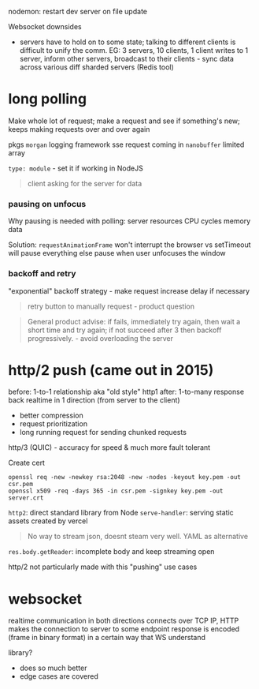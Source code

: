 nodemon: restart dev server on file update

Websocket downsides

- servers have to hold on to some state; talking to different clients is difficult to unify the comm.
  EG: 3 servers, 10 clients, 1 client writes to 1 server, inform other servers, broadcast to their clients - sync data across various diff sharded servers (Redis tool)

# long polling

Make whole lot of request; make a request and see if something's new; keeps making requests over and over again

pkgs
`morgan` logging framework sse request coming in
`nanobuffer` limited array

`type: module` - set it if working in NodeJS

> client asking for the server for data

### pausing on unfocus

Why pausing is needed with polling:
server resources
CPU cycles
memory
data

Solution:
`requestAnimationFrame`
won't interrupt the browser vs setTimeout will pause everything else
pause when user unfocuses the window

### backoff and retry

"exponential" backoff strategy - make request increase delay if necessary

> retry button to manually request - product question

> General product advise: if fails, immediately try again, then wait a short time and try again; if not succeed after 3 then backoff progressively. - avoid overloading the server

# http/2 push (came out in 2015)

before: 1-to-1 relationship aka "old style" http1
after: 1-to-many response back
realtime in 1 direction (from server to the client)

- better compression
- request prioritization
- long running request for sending chunked requests

http/3 (QUIC) - accuracy for speed & much more fault tolerant

Create cert

```shell
openssl req -new -newkey rsa:2048 -new -nodes -keyout key.pem -out csr.pem
openssl x509 -req -days 365 -in csr.pem -signkey key.pem -out server.crt
```

`http2`: direct standard library from Node
`serve-handler`: serving static assets created by vercel

> No way to stream json, doesnt steam very well. YAML as alternative

`res.body.getReader`: incomplete body and keep streaming open

http/2 not particularly made with this "pushing" use cases

# websocket

realtime communication in both directions
connects over TCP IP, HTTP makes the connection to server to some endpoint
response is encoded (frame in binary format) in a certain way that WS understand

library?

- does so much better
- edge cases are covered
